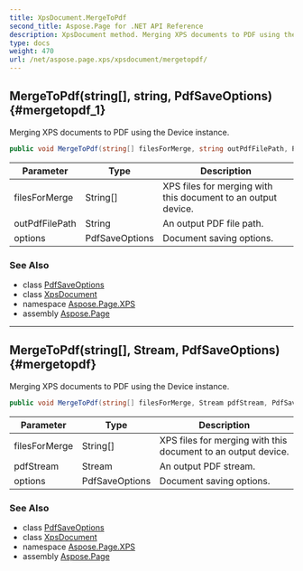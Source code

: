 ```yaml
---
title: XpsDocument.MergeToPdf
second_title: Aspose.Page for .NET API Reference
description: XpsDocument method. Merging XPS documents to PDF using the Device instance
type: docs
weight: 470
url: /net/aspose.page.xps/xpsdocument/mergetopdf/
---
```

## MergeToPdf(string[], string, PdfSaveOptions) {#mergetopdf_1}

Merging XPS documents to PDF using the Device instance.

```csharp
public void MergeToPdf(string[] filesForMerge, string outPdfFilePath, PdfSaveOptions options)
```

| Parameter | Type | Description |
| --- | --- | --- |
| filesForMerge | String[] | XPS files for merging with this document to an output device. |
| outPdfFilePath | String | An output PDF file path. |
| options | PdfSaveOptions | Document saving options. |

### See Also

* class [PdfSaveOptions](../../../aspose.page.xps.presentation.pdf/pdfsaveoptions/)
* class [XpsDocument](../)
* namespace [Aspose.Page.XPS](../../xpsdocument/)
* assembly [Aspose.Page](../../../)

---

## MergeToPdf(string[], Stream, PdfSaveOptions) {#mergetopdf}

Merging XPS documents to PDF using the Device instance.

```csharp
public void MergeToPdf(string[] filesForMerge, Stream pdfStream, PdfSaveOptions options)
```

| Parameter | Type | Description |
| --- | --- | --- |
| filesForMerge | String[] | XPS files for merging with this document to an output device. |
| pdfStream | Stream | An output PDF stream. |
| options | PdfSaveOptions | Document saving options. |

### See Also

* class [PdfSaveOptions](../../../aspose.page.xps.presentation.pdf/pdfsaveoptions/)
* class [XpsDocument](../)
* namespace [Aspose.Page.XPS](../../xpsdocument/)
* assembly [Aspose.Page](../../../)


